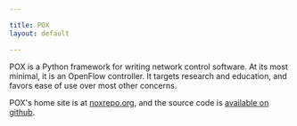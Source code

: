 ```yaml
---

title: POX
layout: default

---
```

POX is a Python framework for writing network control software.  At its most
minimal, it is an OpenFlow controller.  It targets research and education,
and favors ease of use over most other concerns.

POX's home site is at <a href="http://www.noxrepo.org">noxrepo.org</a>, and
the source code is <a href="https://github.com/noxrepo/pox">available on github</a>.
